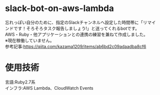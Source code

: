 # slack-bot-on-aws-lambda
忘れっぽい自分のために、指定のSlackチャンネルへ設定した時間帯に「リマインドです！そろそろタスク報告しましょう!」と送ってくれるbotです。<br>
AWS・Ruby・他アプリケーションとの連携の練習を兼ねて作成しました。<br>
※現在稼働していません。<br>
参考記事:https://qiita.com/kazama1209/items/ab6bd2c09adaadba8cf6
# 使用技術
言語:Ruby2.7系<br>
インフラ:AWS Lambda、CloudWatch Events
